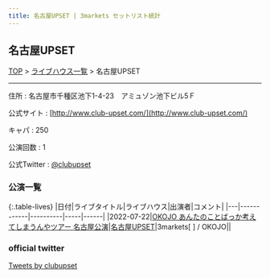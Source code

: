 ```yaml
---
title: 名古屋UPSET | 3markets セットリスト統計
---
```

## 名古屋UPSET

[TOP](/setlist/) > [ライブハウス一覧](livehouses.html) > 名古屋UPSET

___

住所
:    名古屋市千種区池下1-4-23　アミュゾン池下ビル5Ｆ

公式サイト
:    [http://www.club-upset.com/](http://www.club-upset.com/)

キャパ
:    250

公演回数
: 1


公式Twitter
: <a href="https://twitter.com/clubupset">@clubupset</a>


### 公演一覧

{:.table-lives}
|日付|ライブタイトル|ライブハウス|出演者|コメント|
|---|------------|----------|-----|------|
|<span class="nowrap">2022-07-22</span>|[OKOJO あんたのことばっか考えてしまうんやツアー 名古屋公演](live026.html)|[名古屋UPSET](livehouse024.html)|3markets[ ] / OKOJO||



### official twitter

<a class="twitter-timeline" href="https://twitter.com/clubupset?ref_src=twsrc%5Etfw">Tweets by clubupset</a> <script async src="https://platform.twitter.com/widgets.js" charset="utf-8"></script>